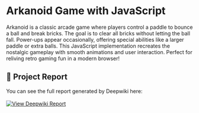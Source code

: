 # Arkanoid Game with JavaScript

Arkanoid is a classic arcade game where players control a paddle to bounce a ball and break bricks. The goal is to clear all bricks without letting the ball fall. Power-ups appear occasionally, offering special abilities like a larger paddle or extra balls. This JavaScript implementation recreates the nostalgic gameplay with smooth animations and user interaction. Perfect for reliving retro gaming fun in a modern browser!

## 📄 Project Report 

You can see the full report generated by Deepwiki here: 
</br>
</br>
[![View Deepwiki Report](https://img.shields.io/badge/Deepwiki-View_Report-blue?logo=github)](https://deepwiki.com/arnaumunozbarrera/arkanoidJS)
